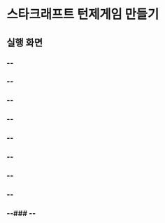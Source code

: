 # 스타크래프트 턴제게임 만들기


## 실행 화면

### --

### --

### --

### --

### --

### --

### --


### --

### --### --







